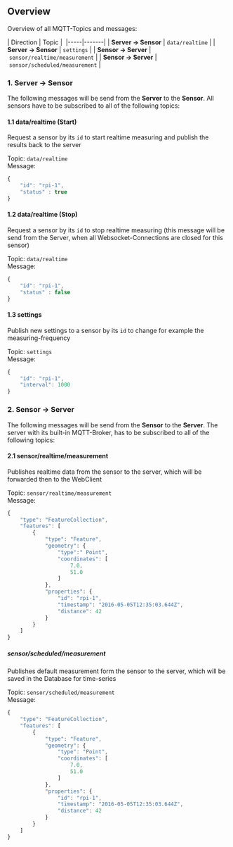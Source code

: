 ## Overview

Overview of all MQTT-Topics and messages:

| Direction | Topic | 
|-----|-------|
| **Server &rarr; Sensor** | `data/realtime` |
| **Server &rarr; Sensor** | `settings` |
| **Sensor &rarr; Server** | `sensor/realtime/measurement` |
| **Sensor &rarr; Server** | `sensor/scheduled/measurement` |

### 1. Server &rarr; Sensor

The following messages will be send from the **Server** to the **Sensor**. All sensors have to be subscribed to all of the following topics:

#### 1.1 data/realtime (Start)

Request a sensor by its `id` to start realtime measuring and publish the results back to the server

Topic: `data/realtime`<br>
Message:

```javascript
{
    "id": "rpi-1",
    "status" : true
}
```

#### 1.2 data/realtime (Stop)

Request a sensor by its `id` to stop realtime measuring (this message will be send from the Server, when all Websocket-Connections are closed for this sensor)

Topic: `data/realtime`<br>
Message:

```javascript
{
    "id": "rpi-1",
    "status" : false
}
```

#### 1.3 settings

Publish new settings to a sensor by its `id` to change for example the measuring-frequency

Topic: `settings`<br>
Message:

```javascript
{
    "id": "rpi-1",
    "interval": 1000
}
```


### 2. Sensor &rarr; Server

The following messages will be send from the **Sensor** to the **Server**. The server with its built-in MQTT-Broker, has to be subscribed to all of the following topics:

#### 2.1 sensor/realtime/measurement

Publishes realtime data from the sensor to the server, which will be forwarded then to the WebClient

Topic: `sensor/realtime/measurement`<br>
Message:

```javascript
{
    "type": "FeatureCollection",
    "features": [
        {
            "type": "Feature",
            "geometry": {
                "type":" Point",
                "coordinates": [
                    7.0,
                    51.0
                ]
            },
            "properties": {
                "id": "rpi-1",
                "timestamp": "2016-05-05T12:35:03.644Z",
                "distance": 42
            }
        }
    ]
}
```

##### sensor/scheduled/measurement

Publishes default measurement form the sensor to the server, which will be saved in the Database for time-series

Topic: `sensor/scheduled/measurement`<br>
Message:

```javascript
{
    "type": "FeatureCollection",
    "features": [
        {
            "type": "Feature",
            "geometry": {
                "type": "Point",
                "coordinates": [
                    7.0,
                    51.0
                ]
            },
            "properties": {
                "id": "rpi-1",
                "timestamp": "2016-05-05T12:35:03.644Z",
                "distance": 42
            }
        }
    ]
}
```
